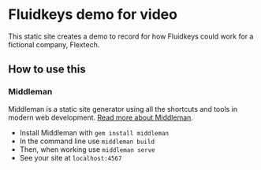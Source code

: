 # Fluidkeys demo for video

This static site creates a demo to record for how Fluidkeys could work for a fictional company, Flextech.

## How to use this

### Middleman

Middleman is a static site generator using all the shortcuts and tools in modern web development. [Read more about Middleman](https://middlemanapp.com/).

* Install Middleman with `gem install middleman`
* In the command line use `middleman build`
* Then, when working use `middleman serve`
* See your site at `localhost:4567`
